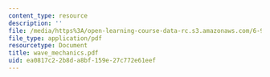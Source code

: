```yaml
---
content_type: resource
description: ''
file: /media/https%3A/open-learning-course-data-rc.s3.amazonaws.com/6-974-fundamentals-of-photonics-quantum-electronics-spring-2006/ea0817c22b8da8bf159e27c772e61eef_wave_mechanics.pdf
file_type: application/pdf
resourcetype: Document
title: wave_mechanics.pdf
uid: ea0817c2-2b8d-a8bf-159e-27c772e61eef
---
```

